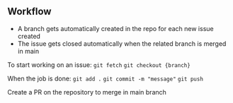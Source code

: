 ## Workflow

- A branch gets automatically created in the repo for each new issue created
- The issue gets closed automatically when the related branch is merged in main

To start working on an issue:
`git fetch`
`git checkout {branch}`

When the job is done:
`git add .`
`git commit -m "message"`
`git push`

Create a PR on the repository to merge in main branch


